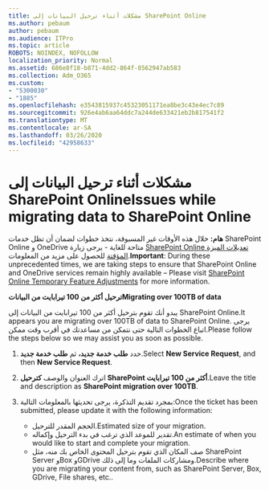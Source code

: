 ```yaml
---
title: مشكلات أثناء ترحيل البيانات إلى SharePoint Online
ms.author: pebaum
author: pebaum
ms.audience: ITPro
ms.topic: article
ROBOTS: NOINDEX, NOFOLLOW
localization_priority: Normal
ms.assetid: 686e8f18-b871-4dd2-864f-8562947ab583
ms.collection: Adm_O365
ms.custom:
- "5300030"
- "1885"
ms.openlocfilehash: e3543815937c45323051171ea8be3c43e4ec7c89
ms.sourcegitcommit: 926e4ab6aa64ddc7a244de633421eb2b817541f2
ms.translationtype: MT
ms.contentlocale: ar-SA
ms.lasthandoff: 03/26/2020
ms.locfileid: "42958633"
---
```

# <a name="issues-while-migrating-data-to-sharepoint-online"></a><span data-ttu-id="253a9-102">مشكلات أثناء ترحيل البيانات إلى SharePoint Online</span><span class="sxs-lookup"><span data-stu-id="253a9-102">Issues while migrating data to SharePoint Online</span></span>

<span data-ttu-id="253a9-103">**هام:** خلال هذه الأوقات غير المسبوقة، نتخذ خطوات لضمان أن تظل خدمات SharePoint Online و OneDrive متاحة للغاية - يرجى زيارة [SharePoint Online تعديلات الميزة المؤقتة](https://aka.ms/ODSPAdjustments) للحصول على مزيد من المعلومات.</span><span class="sxs-lookup"><span data-stu-id="253a9-103">**Important**: During these unprecedented times, we are taking steps to ensure that SharePoint Online and OneDrive services remain highly available – Please visit [SharePoint Online Temporary Feature Adjustments](https://aka.ms/ODSPAdjustments) for more information.</span></span>

<span data-ttu-id="253a9-104">**ترحيل أكثر من 100 تيرابايت من البيانات**</span><span class="sxs-lookup"><span data-stu-id="253a9-104">**Migrating over 100TB of data**</span></span>

<span data-ttu-id="253a9-105">يبدو أنك تقوم بترحيل أكثر من 100 تيرابايت من البيانات إلى SharePoint Online.</span><span class="sxs-lookup"><span data-stu-id="253a9-105">It appears you are migrating over 100TB of data to SharePoint Online.</span></span> <span data-ttu-id="253a9-106">يرجى اتباع الخطوات التالية حتى نتمكن من مساعدتك في أقرب وقت ممكن.</span><span class="sxs-lookup"><span data-stu-id="253a9-106">Please follow the steps below so we may assist you as soon as possible.</span></span> 

1. <span data-ttu-id="253a9-107">حدد **طلب خدمة جديد،** ثم **طلب خدمة جديد**.</span><span class="sxs-lookup"><span data-stu-id="253a9-107">Select **New Service Request**, and then **New Service Request**.</span></span> 
2. <span data-ttu-id="253a9-108">اترك العنوان والوصف **كترحيل SharePoint أكثر من 100 تيرابايت**.</span><span class="sxs-lookup"><span data-stu-id="253a9-108">Leave the title and description as **SharePoint migration over 100TB**.</span></span>
3. <span data-ttu-id="253a9-109">بمجرد تقديم التذكرة، يرجى تحديثها بالمعلومات التالية:</span><span class="sxs-lookup"><span data-stu-id="253a9-109">Once the ticket has been submitted, please update it with the following information:</span></span> 

    - <span data-ttu-id="253a9-110">الحجم المقدر للترحيل.</span><span class="sxs-lookup"><span data-stu-id="253a9-110">Estimated size of your migration.</span></span>
    - <span data-ttu-id="253a9-111">تقدير للموعد الذي ترغب في بدء الترحيل وإكماله.</span><span class="sxs-lookup"><span data-stu-id="253a9-111">An estimate of when you would like to start and complete your migration.</span></span>
    - <span data-ttu-id="253a9-112">صف المكان الذي تقوم بترحيل المحتوى الخاص بك منه، مثل SharePoint Server وBox وGDrive ومشاركات الملفات وما إلى ذلك.</span><span class="sxs-lookup"><span data-stu-id="253a9-112">Describe where you are migrating your content from, such as SharePoint Server, Box, GDrive, File shares, etc..</span></span>


  

